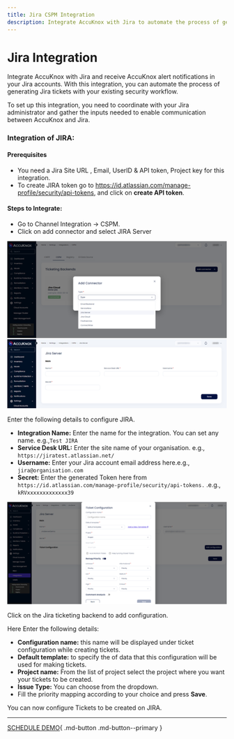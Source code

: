 ```yaml
---
title: Jira CSPM Integration
description: Integrate AccuKnox with Jira to automate the process of generating Jira tickets with your existing security workflow.
---
```


# Jira Integration

Integrate AccuKnox with Jira and receive AccuKnox alert notifications in your Jira accounts. With this integration, you can automate the process of generating Jira tickets with your existing security workflow.

To set up this integration, you need to coordinate with your Jira administrator and gather the inputs needed to enable communication between AccuKnox and Jira.

### Integration of JIRA:

#### **Prerequisites**

+ You need a Jira Site URL , Email, UserID & API token, Project key for this integration.
+ To create JIRA token go to https://id.atlassian.com/manage-profile/security/api-tokens, and click on **create API token**.

#### **Steps to Integrate:**
+ Go to Channel Integration → CSPM.
+ Click on add connector and select JIRA Server

![jira-server-integration-accuknox](images//jiraserver/jira-server-0.png)
![jira-server-integration-accuknox](images/jiraserver/jira-server-1.png)

Enter the following details to configure JIRA.

+ **Integration Name:** Enter the name for the integration. You can set any name. e.g.,``` Test JIRA ```
+ **Service Desk URL:** Enter the site name of your organisation. e.g., ``` https://jiratest.atlassian.net/ ```
+ **Username:** Enter your Jira account email address here.e.g., ``` jira@organisation.com ```
+ **Secret:** Enter the generated Token here from ``` https://id.atlassian.com/manage-profile/security/api-tokens.``` .e.g., ```kRVxxxxxxxxxxxxx39 ```

![jira-server-integration-accuknox](images/jiraserver/jira-server-2.png)

Click on the Jira ticketing backend to add configuration.

Here Enter the following details:

+ **Configuration name:** this name will be displayed under ticket configuration while creating tickets.
+ **Default template:** to specify the of data that this configuration will be used for making tickets.
+ **Project name:** From the list of project select the project where you want your tickets to be created.
+ **Issue Type:** You can choose from the dropdown.
+ Fill the priority mapping according to your choice and press **Save**.

You can now configure Tickets to be created on JIRA.

- - -
[SCHEDULE DEMO](https://www.accuknox.com/contact-us){ .md-button .md-button--primary }